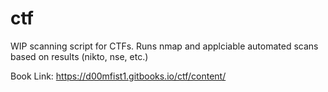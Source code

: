 # ctf
WIP scanning script for CTFs. Runs nmap and applciable automated scans based on results (nikto, nse, etc.)

Book Link: https://d00mfist1.gitbooks.io/ctf/content/
